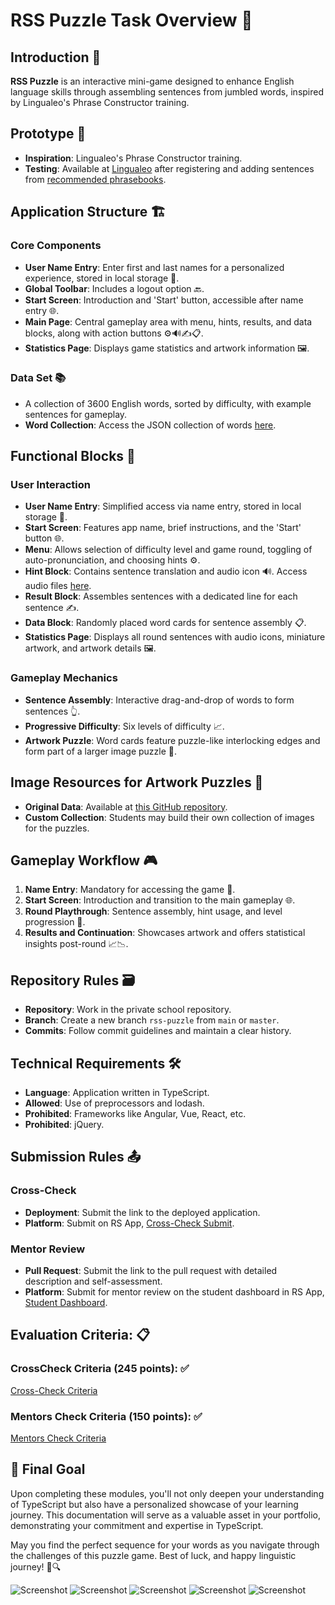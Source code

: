 # RSS Puzzle Task Overview 🧩

## Introduction 🌟

**RSS Puzzle** is an interactive mini-game designed to enhance English language skills through assembling sentences from jumbled words, inspired by Lingualeo's Phrase Constructor training.

## Prototype 🚀

- **Inspiration**: Lingualeo's Phrase Constructor training.
- **Testing**: Available at [Lingualeo](https://lingualeo.com/ru/training/phrasePuzzle) after registering and adding sentences from [recommended phrasebooks](https://lingualeo.com/ru/dictionary/sets-recommended-phrasebooks).

## Application Structure 🏗️

### Core Components

- **User Name Entry**: Enter first and last names for a personalized experience, stored in local storage 📝.
- **Global Toolbar**: Includes a logout option 🔙.
- **Start Screen**: Introduction and 'Start' button, accessible after name entry 🌐.
- **Main Page**: Central gameplay area with menu, hints, results, and data blocks, along with action buttons ⚙️🔊✍️📋.
- **Statistics Page**: Displays game statistics and artwork information 🖼️.

### Data Set 📚

- A collection of 3600 English words, sorted by difficulty, with example sentences for gameplay.
- **Word Collection**: Access the JSON collection of words [here](https://github.com/rolling-scopes-school/rss-puzzle-data/tree/main/data).

## Functional Blocks 🧱

### User Interaction

- **User Name Entry**: Simplified access via name entry, stored in local storage 🔐.
- **Start Screen**: Features app name, brief instructions, and the 'Start' button 🌐.
- **Menu**: Allows selection of difficulty level and game round, toggling of auto-pronunciation, and choosing hints ⚙️.
- **Hint Block**: Contains sentence translation and audio icon 🔊. Access audio files [here](https://github.com/rolling-scopes-school/rss-puzzle-data/tree/main/files).
- **Result Block**: Assembles sentences with a dedicated line for each sentence ✍️.
- **Data Block**: Randomly placed word cards for sentence assembly 📋.
- **Statistics Page**: Displays all round sentences with audio icons, miniature artwork, and artwork details 🖼️.

### Gameplay Mechanics

- **Sentence Assembly**: Interactive drag-and-drop of words to form sentences 👆.
- **Progressive Difficulty**: Six levels of difficulty 📈.
- **Artwork Puzzle**: Word cards feature puzzle-like interlocking edges and form part of a larger image puzzle 🧩.

## Image Resources for Artwork Puzzles 🌠

- **Original Data**: Available at [this GitHub repository](https://github.com/rolling-scopes-school/rss-puzzle-data/tree/main/images).
- **Custom Collection**: Students may build their own collection of images for the puzzles.

## Gameplay Workflow 🎮

1. **Name Entry**: Mandatory for accessing the game 🚪.
2. **Start Screen**: Introduction and transition to the main gameplay 🌐.
3. **Round Playthrough**: Sentence assembly, hint usage, and level progression 🔁.
4. **Results and Continuation**: Showcases artwork and offers statistical insights post-round 📈📉.

## Repository Rules 🗃️

- **Repository**: Work in the private school repository.
- **Branch**: Create a new branch `rss-puzzle` from `main` or `master`.
- **Commits**: Follow commit guidelines and maintain a clear history.

## Technical Requirements 🛠️

- **Language**: Application written in TypeScript.
- **Allowed**: Use of preprocessors and lodash.
- **Prohibited**: Frameworks like Angular, Vue, React, etc.
- **Prohibited**: jQuery.

## Submission Rules 📤

### Cross-Check

- **Deployment**: Submit the link to the deployed application.
- **Platform**: Submit on RS App, [Cross-Check Submit](https://app.rs.school/course/student/cross-check-submit?course=js-fe-2023Q4).

### Mentor Review

- **Pull Request**: Submit the link to the pull request with detailed description and self-assessment.
- **Platform**: Submit for mentor review on the student dashboard in RS App, [Student Dashboard](https://app.rs.school/course/student/dashboard?course=js-fe-2023Q4).

## Evaluation Criteria: 📋

### CrossCheck Criteria (245 points): ✅

[Cross-Check Criteria](./CrossCheckCriteria.md)

### Mentors Check Criteria (150 points): ✅

[Mentors Check Criteria](./MentorsCheckCriteria.md)

## 🌟 Final Goal

Upon completing these modules, you'll not only deepen your understanding of TypeScript but also have a personalized showcase of your learning journey. This documentation will serve as a valuable asset in your portfolio, demonstrating your commitment and expertise in TypeScript.

May you find the perfect sequence for your words as you navigate through the challenges of this puzzle game. Best of luck, and happy linguistic journey! 🎉🔍

![Screenshot](./images/puzzle.png)
![Screenshot](./images/puzzle1.png)
![Screenshot](./images/puzzle2.png)
![Screenshot](./images/puzzle3.png)
![Screenshot](./images/puzzle4.png)

